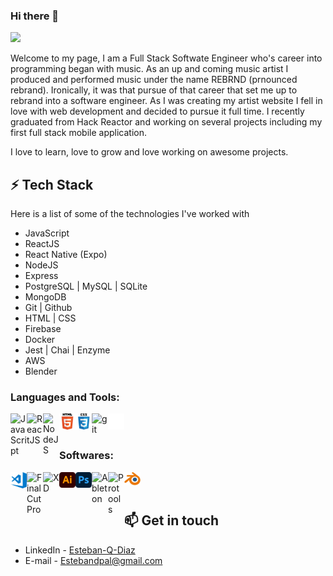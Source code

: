 ### Hi there 👋

![](https://linkedinpromo.s3-us-west-1.amazonaws.com/ESTEBAN+DIAZ.png)


Welcome to my page, I am a Full Stack Softwate Engineer who's career into programming began with music.  As an up and coming music artist I produced and performed music under the name REBRND (prnounced rebrand).  Ironically, it was that pursue of that career that set me up to rebrand into a software engineer.  As I was creating my artist website I fell in love with web development and decided to pursue it full time.  I recently graduated from Hack Reactor and working on several projects including my first full stack mobile application.  

I love to learn, love to grow and love working on awesome projects.  
<!--
**esteban-q-diaz/esteban-q-diaz** is a ✨ _special_ ✨ repository because its `README.md` (this file) appears on your GitHub profile.

Here are some ideas to get you started:

- 🔭 I’m currently working on ...
- 🌱 I’m currently learning ...
- 👯 I’m looking to collaborate on ...
- 🤔 I’m looking for help with ...
- 💬 Ask me about ...
- 📫 How to reach me: ...
- 😄 Pronouns: ...
- ⚡ Fun fact: ...
-->

## ⚡ Tech Stack

Here is a list of some of the technologies I've worked with

* JavaScript
* ReactJS
* React Native (Expo) 
* NodeJS
* Express
* PostgreSQL | MySQL | SQLite 
* MongoDB
* Git | Github
* HTML | CSS
* Firebase
* Docker
* Jest | Chai | Enzyme
* AWS
* Blender

### Languages and Tools:

<a href="https://www.javascript.com/" target="_blank"> <img align="left" alt="JavaScript" width="26px" src="https://www.vhv.rs/dpng/d/313-3133777_javascript-transparent-background-svg-hd-png-download.png"/> </a>

<a href="https://reactjs.org/" target="_blank"> <img align="left" alt="ReactJS" width="26px" src="https://www.vhv.rs/dpng/d/22-221315_react-native-logo-hd-png-download.png"/> </a>

<a href="https://nodejs.org/en/" target="blank"> <img align="left" alt="NodeJS" width="26px" src="https://jsremotely.com/static/icons/nodejs.png"/> </a>

<a href="https://www.w3.org/html/" target="blank"><img align="left" alt="HTML5" width="26px" src="https://raw.githubusercontent.com/github/explore/80688e429a7d4ef2fca1e82350fe8e3517d3494d/topics/html/html.png" /></a>
<a href="https://www.w3schools.com/css/" target="_blank"><img align="left" alt="CSS3" width="26px" src="https://raw.githubusercontent.com/github/explore/80688e429a7d4ef2fca1e82350fe8e3517d3494d/topics/css/css.png" /></a>



<a href="https://git-scm.com/" target="blank"> <img align="left" alt="git" width="26px" src="https://www.vectorlogo.zone/logos/git-scm/git-scm-icon.svg"/> </a>
<img align="left" alt="GitHub" width="26px" src="https://github.com/Aakarsh-B/trying-repos/blob/master/github.svg" />
<br />
<br />
### Softwares:


<a href="https://code.visualstudio.com/" target="_blank">
<img align="left" alt="Visual Studio Code" width="26px" src="https://raw.githubusercontent.com/github/explore/80688e429a7d4ef2fca1e82350fe8e3517d3494d/topics/visual-studio-code/visual-studio-code.png" />
  <a href="https://www.apple.com/final-cut-pro/" target="_blank">
<img align="left" alt="Final Cut Pro" width="26px" src="https://www.vhv.rs/dpng/d/200-2006389_final-cut-pro-png-final-cut-pro-x.png" />
<a href="https://www.adobe.com/products/premiere.html?sdid=KKQOM&mv=search&kw=test&ef_id=Cj0KCQiAv6yCBhCLARIsABqJTjYEwBX75p3N4ZuN4dm00b9JjxzWJMl3EQ794A9VBKXW5Vb4p0wYKJgaAh1sEALw_wcB:G:s&s_kwcid=AL!3085!3!469900475446!e!!g!!adobe%20premiere%20pro&gclid=Cj0KCQiAv6yCBhCLARIsABqJTjYEwBX75p3N4ZuN4dm00b9JjxzWJMl3EQ794A9VBKXW5Vb4p0wYKJgaAh1sEALw_wcB" target="_blank"> <img align="left" alt="XD" width="26px" src="https://logodownload.org/wp-content/uploads/2019/10/adobe-premiere-pro-logo-1.png"/> </a> 
<a href="https://www.adobe.com/in/products/illustrator.html" target="blank"> <img align="left" alt="Illustrator" width="26px" src="https://github.com/Aakarsh-B/trying-repos/blob/master/illustrator.png?raw=true"/> </a> 
<a href="https://www.photoshop.com/en" target="blank"> <img align="left" alt="Photoshop" width="26px" src="https://github.com/Aakarsh-B/trying-repos/blob/master/photoshop.png?raw=true"/> </a>
<a href="https://www.ableton.com/en/" target="blank"> <img align="left" alt="Ableton" width="26px" src="https://upload.wikimedia.org/wikipedia/commons/b/bf/Ableton_Live_logo.png"/> </a>
<a href="https://www.avid.com/pro-tools" target="blank"> <img align="left" alt="Protools" width="26px" src="https://upload.wikimedia.org/wikipedia/commons/4/49/PT2019.png"/> </a>
<a href="https://www.blender.org" target="blank"> <img align="left" alt="Blender" width="26px" src="https://github.com/Aakarsh-B/trying-repos/blob/master/blender.png?raw=true"/> </a>


<br />
<br />

## 📫 Get in touch
* LinkedIn - [Esteban-Q-Diaz](https://www.linkedin.com/in/esteban-q-diaz/)
* E-mail - Estebandpal@gmail.com
